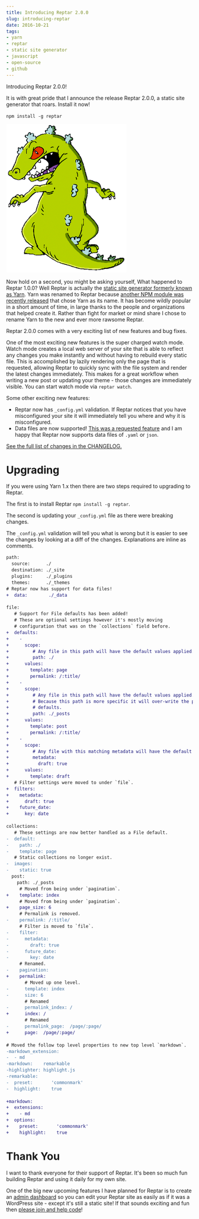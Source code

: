 ```yaml
---
title: Introducing Reptar 2.0.0
slug: introducing-reptar
date: 2016-10-21
tags:
- yarn
- reptar
- static site generator
- javascript
- open-source
- github
---
```


Introducing Reptar 2.0.0!

It is with great pride that I announce the release Reptar 2.0.0, a static site generator that roars. Install it now!

`npm install -g reptar`

[![Yarn](/images/posts/2016/10/reptar.png)](http://reptar.github.io/)

Now hold on a second, you might be asking yourself, What happened to Reptar 1.0.0? Well Reptar is actually the [static site generator formerly known as Yarn](/blog/introducing-yarn/). Yarn was renamed to Reptar because [another NPM module was recently released](https://yarnpkg.com/) that chose Yarn as its name. It has become wildly popular in a short amount of time, in large thanks to the people and organizations that helped create it. Rather than fight for market or mind share I chose to rename Yarn to the new and ever more rawsome Reptar.

Reptar 2.0.0 comes with a very exciting list of new features and bug fixes.

One of the most exciting new features is the super charged watch mode. Watch mode creates a local web server of your site that is able to reflect any changes you make instantly and without having to rebuild every static file. This is accomplished by lazily rendering only the page that is requested, allowing Reptar to quickly sync with the file system and render the latest changes immediately. This makes for a great workflow when writing a new post or updating your theme - those changes are immediately visible. You can start watch mode via `reptar watch`.

Some other exciting new features:

- Reptar now has `_config.yml` validation. If Reptar notices that you have misconfigured your site it will immediately tell you where and why it is misconfigured.
- Data files are now supported! [This was a requested feature](https://github.com/reptar/reptar/issues/32) and I am happy that Reptar now supports data files of `.yaml` or `json`.

[See the full list of changes in the CHANGELOG.](https://github.com/reptar/reptar/blob/master/CHANGELOG.md#200-2016-10-19)

# Upgrading

If you were using Yarn 1.x then there are two steps required to upgrading to Reptar.

The first is to install Reptar `npm install -g reptar`.

The second is updating your `_config.yml` file as there were breaking changes.

The `_config.yml` validation will tell you what is wrong but it is easier to see the changes by looking at a diff of the changes. Explanations are inline as comments.

```diff
path:
  source:      ./
  destination: ./_site
  plugins:     ./_plugins
  themes:      ./_themes
# Reptar now has support for data files!
+  data:        ./_data

file:
   # Support for File defaults has been added!
   # These are optional settings however it's mostly moving
   # configuration that was on the `collections` field before.
+  defaults:
+    -
+      scope:
+         # Any file in this path will have the default values applied.
+         path: ./
+      values:
+        template: page
+        permalink: /:title/
+    -
+      scope:
+         # Any file in this path will have the default values applied.
+         # Because this path is more specific it will over-write the previous
+         # defaults.
+         path: ./_posts
+      values:
+        template: post
+        permalink: /:title/
+    -
+      scope:
+         # Any file with this matching metadata will have the default values applied.
+         metadata:
+           draft: true
+      values:
+        template: draft
   # Filter settings were moved to under `file`.
+  filters:
+    metadata:
+      draft: true
+    future_date:
+      key: date

collections:
   # These settings are now better handled as a File default.
-  default:
-    path: ./
-    template: page
   # Static collections no longer exist.
-  images:
-    static: true
  post:
    path: ./_posts
     # Moved from being under `pagination`.
+    template: index
     # Moved from being under `pagination`.
+    page_size: 6
     # Permalink is removed.
-    permalink: /:title/
     # Filter is moved to `file`.
-    filter:
-      metadata:
-        draft: true
-      future_date:
-        key: date
     # Renamed.
-    pagination:
+    permalink:
       # Moved up one level.
-      template: index
-      size: 6
       # Renamed
-      permalink_index: /
+      index: /
       # Renamed
-      permalink_page:  /page/:page/
+      page:  /page/:page/

# Moved the follow top level properties to new top level `markdown`.
-markdown_extension:
-  - md
-markdown:    remarkable
-highlighter: highlight.js
-remarkable:
-  preset:       'commonmark'
-  highlight:    true

+markdown:
+  extensions:
+    - md
+  options:
+    preset:       'commonmark'
+    highlight:    true
```

# Thank You

I want to thank everyone for their support of Reptar. It's been so much fun building Reptar and using it daily for my own site.

One of the big new upcoming features I have planned for Reptar is to create an [admin dashboard](https://github.com/reptar/reptar/issues/12) so you can edit your Reptar site as easily as if it was a WordPress site - except it's still a static site! If that sounds exciting and fun then [please join and help code](https://github.com/reptar/reptar/blob/master/CONTRIBUTING.md)!
